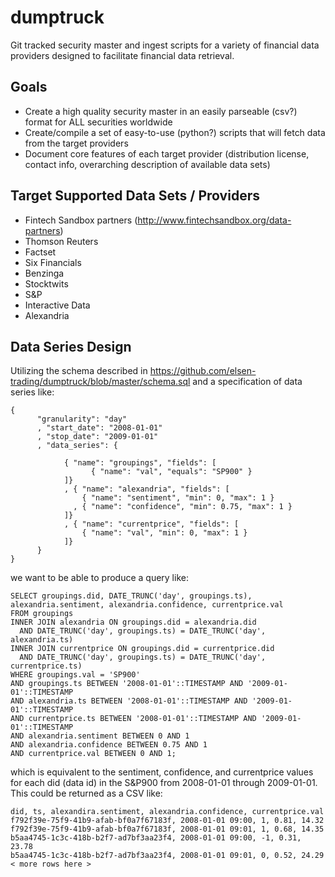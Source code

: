 # dumptruck
Git tracked security master and ingest scripts for a variety of financial data providers designed to facilitate financial data retrieval.

## Goals
- Create a high quality security master in an easily parseable (csv?) format for ALL securities worldwide
- Create/compile a set of easy-to-use (python?) scripts that will fetch data from the target providers
- Document core features of each target provider (distribution license, contact info, overarching description of available data sets)

## Target Supported Data Sets / Providers
- Fintech Sandbox partners (http://www.fintechsandbox.org/data-partners)
- Thomson Reuters
- Factset
- Six Financials
- Benzinga
- Stocktwits
- S&P
- Interactive Data
- Alexandria

## Data Series Design

Utilizing the schema described in https://github.com/elsen-trading/dumptruck/blob/master/schema.sql and a specification of data series like:
```
{ 
      "granularity": "day"
      , "start_date": "2008-01-01"
      , "stop_date": "2009-01-01"
      , "data_series": {

            { "name": "groupings", "fields": [ 
                  { "name": "val", "equals": "SP900" }
            ]}
            , { "name": "alexandria", "fields": [ 
                { "name": "sentiment", "min": 0, "max": 1 }
              , { "name": "confidence", "min": 0.75, "max": 1 }
            ]}
            , { "name": "currentprice", "fields": [ 
                { "name": "val", "min": 0, "max": 1 }
            ]}
      }
}
```
we want to be able to produce a query like:
```
SELECT groupings.did, DATE_TRUNC('day', groupings.ts), alexandria.sentiment, alexandria.confidence, currentprice.val
FROM groupings
INNER JOIN alexandria ON groupings.did = alexandria.did 
  AND DATE_TRUNC('day', groupings.ts) = DATE_TRUNC('day', alexandria.ts) 
INNER JOIN currentprice ON groupings.did = currentprice.did 
  AND DATE_TRUNC('day', groupings.ts) = DATE_TRUNC('day', currentprice.ts) 
WHERE groupings.val = 'SP900'
AND groupings.ts BETWEEN '2008-01-01'::TIMESTAMP AND '2009-01-01'::TIMESTAMP
AND alexandria.ts BETWEEN '2008-01-01'::TIMESTAMP AND '2009-01-01'::TIMESTAMP
AND currentprice.ts BETWEEN '2008-01-01'::TIMESTAMP AND '2009-01-01'::TIMESTAMP
AND alexandria.sentiment BETWEEN 0 AND 1
AND alexandria.confidence BETWEEN 0.75 AND 1
AND currentprice.val BETWEEN 0 AND 1;
```
which is equivalent to the sentiment, confidence, and currentprice values for each did (data id) in the S&P900 from 2008-01-01 through 2009-01-01. This could be returned as a CSV like:
```
did, ts, alexandira.sentiment, alexandria.confidence, currentprice.val
f792f39e-75f9-41b9-afab-bf0a7f67183f, 2008-01-01 09:00, 1, 0.81, 14.32
f792f39e-75f9-41b9-afab-bf0a7f67183f, 2008-01-01 09:01, 1, 0.68, 14.35
b5aa4745-1c3c-418b-b2f7-ad7bf3aa23f4, 2008-01-01 09:00, -1, 0.31, 23.78
b5aa4745-1c3c-418b-b2f7-ad7bf3aa23f4, 2008-01-01 09:01, 0, 0.52, 24.29
< more rows here >
```
